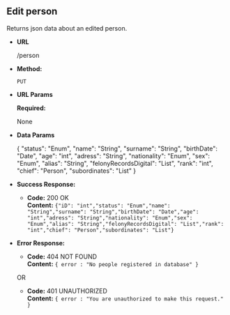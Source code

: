 **Edit person**
----
  Returns json data about an edited person.

* **URL**

  /person

* **Method:**

  `PUT`
  
*  **URL Params**

   **Required:**
 
   None

* **Data Params**

  {
  "status": "Enum",
  "name": "String",
  "surname": "String",
  "birthDate": "Date",
  "age": "int",
  "adress": "String",
  "nationality": "Enum",
  "sex": "Enum",
  "alias": "String",
  "felonyRecordsDigital": "List",
  "rank": "int",
  "chief": "Person",
  "subordinates": "List"
  }

* **Success Response:**

  * **Code:** 200 OK<br />
    **Content:** `{"iD": "int","status": "Enum","name": "String","surname": "String","birthDate": "Date","age": "int","adress": "String","nationality": "Enum","sex": "Enum","alias": "String","felonyRecordsDigital": "List","rank": "int","chief": "Person","subordinates": "List"}`

 
* **Error Response:**

  * **Code:** 404 NOT FOUND <br />
    **Content:** `{ error : "No people registered in database" }`

  OR

  * **Code:** 401 UNAUTHORIZED <br />
    **Content:** `{ error : "You are unauthorized to make this request." }`

